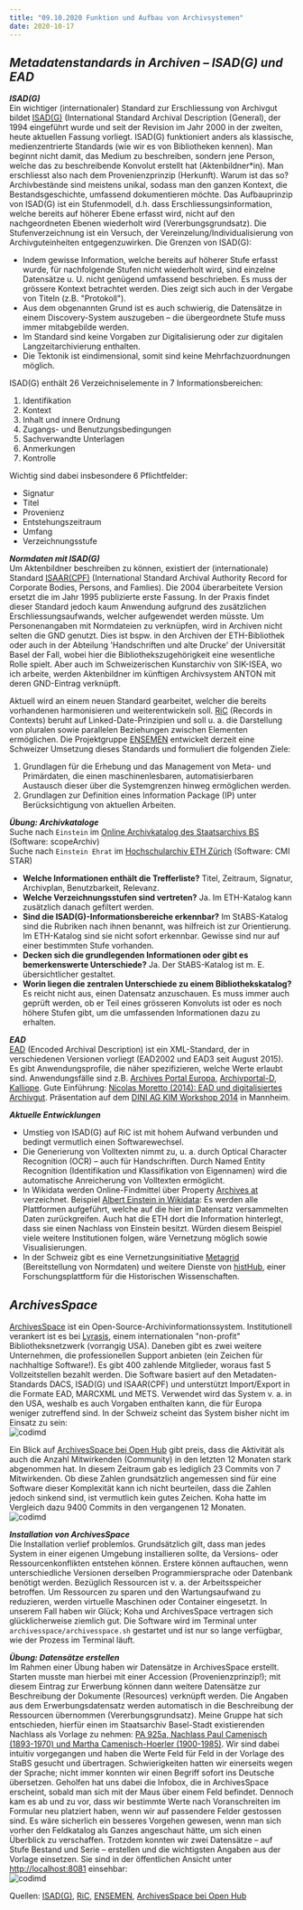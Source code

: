 ```yaml
---
title: "09.10.2020 Funktion und Aufbau von Archivsystemen"
date: 2020-10-17
---
```


## *Metadatenstandards in Archiven – ISAD(G) und EAD*  

***ISAD(G)***  
Ein wichtiger (internationaler) Standard zur Erschliessung von Archivgut bildet [ISAD(G)](https://de.wikipedia.org/wiki/ISAD(G)) (International Standard Archival Description (General), der 1994 eingeführt wurde und seit der Revision im Jahr 2000 in der zweiten, heute aktuellen Fassung vorliegt. ISAD(G) funktioniert anders als klassische, medienzentrierte Standards (wie wir es von Bibliotheken kennen). Man beginnt nicht damit, das Medium zu beschreiben, sondern jene Person, welche das zu beschreibende Konvolut erstellt hat (Aktenbildner*in). Man erschliesst also nach dem Provenienzprinzip (Herkunft). Warum ist das so? Archivbestände sind meistens unikal, sodass man den ganzen Kontext, die Bestandsgeschichte, umfassend dokumentieren möchte. Das Aufbauprinzip von ISAD(G) ist ein Stufenmodell, d.h. dass Erschliessungsinformation, welche bereits auf höherer Ebene erfasst wird, nicht auf den nachgeordneten Ebenen wiederholt wird (Vererbungsgrundsatz). Die Stufenverzeichnung ist ein Versuch, der Vereinzelung/Individualisierung von Archivguteinheiten entgegenzuwirken. Die Grenzen von ISAD(G):  
* Indem gewisse Information, welche bereits auf höherer Stufe erfasst wurde, für nachfolgende Stufen nicht wiederholt wird, sind einzelne Datensätze u. U. nicht genügend umfassend beschrieben. Es muss der grössere Kontext betrachtet werden. Dies zeigt sich auch in der Vergabe von Titeln (z.B. "Protokoll").
* Aus dem obgenannten Grund ist es auch schwierig, die Datensätze in einem Discovery-System auszugeben – die übergeordnete Stufe muss immer mitabgebilde werden.
* Im Standard sind keine Vorgaben zur Digitalisierung oder zur digitalen Langzeitarchivierung enthalten.
* Die Tektonik ist eindimensional, somit sind keine Mehrfachzuordnungen möglich.

ISAD(G) enthält 26 Verzeichniselemente in 7 Informationsbereichen:  
1. Identifikation
2. Kontext
3. Inhalt und innere Ordnung
4. Zugangs- und Benutzungsbedingungen
5. Sachverwandte Unterlagen
6. Anmerkungen
7. Kontrolle  

Wichtig sind dabei insbesondere 6 Pflichtfelder:  
* Signatur
* Titel
* Provenienz
* Entstehungszeitraum
* Umfang
* Verzeichnungsstufe

***Normdaten mit ISAD(G)***  
Um Aktenbildner beschreiben zu können, existiert der (internationale) Standard [ISAAR(CPF)]( https://de.wikipedia.org/wiki/ISAAR%28CPF%29) (International Standard Archival Authority Record for Corporate Bodies, Persons, and Famlies). Die 2004 überarbeitete Version ersetzt die im Jahr 1995 publizierte erste Fassung. In der Praxis findet dieser Standard jedoch kaum Anwendung aufgrund des zusätzlichen Erschliessungsaufwands, welcher aufgewendet werden müsste. Um Personenangaben mit Normdateien zu verknüpfen, wird in Archiven nicht selten die GND genutzt. Dies ist bspw. in den Archiven der ETH-Bibliothek oder auch in der Abteilung 'Handschriften und alte Drucke' der Universität Basel der Fall, wobei hier die Bibliothekszugehörigkeit eine wesentliche Rolle spielt. Aber auch im Schweizerischen Kunstarchiv von SIK-ISEA, wo ich arbeite, werden Aktenbildner im künftigen Archivsystem ANTON mit deren GND-Eintrag verknüpft.  

Aktuell wird an einem neuen Standard gearbeitet, welcher die bereits vorhandenen harmonisieren und weiterentwickeln soll. [RiC]( https://de.wikipedia.org/wiki/Records_in_Contexts) (Records in Contexts) beruht auf Linked-Date-Prinzipien und soll u. a. die Darstellung von pluralen sowie parallelen Beziehungen zwischen Elementen ermöglichen. Die Projektgruppe [ENSEMEN]( https://vsa-aas.ch/arbeitsgruppen/projektgruppe-ensemen/) entwickelt derzeit eine Schweizer Umsetzung dieses Standards und formuliert die folgenden Ziele:  
1. Grundlagen für die Erhebung und das Management von Meta- und Primärdaten, die einen maschinenlesbaren, automatisierbaren Austausch dieser über die Systemgrenzen hinweg ermöglichen werden.
2. Grundlagen zur Definition eines Information Package (IP) unter Berücksichtigung von aktuellen Arbeiten.

***Übung: Archivkataloge***  
Suche nach `Einstein` im [Online Archivkatalog des Staatsarchivs BS](https://query.staatsarchiv.bs.ch/query/suchinfo.aspx) (Software: scopeArchiv)  
Suche nach `Einstein Ehrat` im [Hochschularchiv ETH Zürich](http://archivdatenbank-online.ethz.ch/) (Software: CMI STAR)  

* **Welche Informationen enthält die Trefferliste?** Titel, Zeitraum, Signatur, Archivplan, Benutzbarkeit, Relevanz.
* **Welche Verzeichnungsstufen sind vertreten?** Ja. Im ETH-Katalog kann zusätzlich danach gefiltert werden.
* **Sind die ISAD(G)-Informationsbereiche erkennbar?** Im StABS-Katalog sind die Rubriken nach ihnen benannt, was hilfreich ist zur Orientierung. Im ETH-Katalog sind sie nicht sofort erkennbar. Gewisse sind nur auf einer bestimmten Stufe vorhanden.
* **Decken sich die grundlegenden Informationen oder gibt es bemerkenswerte Unterschiede?** Ja. Der StABS-Katalog ist m. E. übersichtlicher gestaltet.
* **Worin liegen die zentralen Unterschiede zu einem Bibliothekskatalog?** Es reicht nicht aus, einen Datensatz anzuschauen. Es muss immer auch geprüft werden, ob er Teil eines grösseren Konvoluts ist oder es noch höhere Stufen gibt, um die umfassenden Informationen dazu zu erhalten.  

***EAD***  
[EAD](https://de.wikipedia.org/wiki/Encoded_Archival_Description) (Encoded Archival Description) ist ein XML-Standard, der in verschiedenen Versionen vorliegt (EAD2002 und EAD3 seit August 2015). Es gibt Anwendungsprofile, die näher spezifizieren, welche Werte erlaubt sind. Anwendungsfälle sind z.B. [Archives Portal Europa](https://www.archivesportaleurope.net/de/), [Archivportal-D](https://www.archivportal-d.de), [Kalliope](https://kalliope-verbund.info). Gute Einführung: [Nicolas Moretto (2014): EAD und digitalisiertes Archivgut](https://wiki.dnb.de/download/attachments/90410326/20140414_KIMWS_EAD.pdf?version=1&modificationDate=1398246420000&api=v2). Präsentation auf dem [DINI AG KIM Workshop 2014](https://wiki.dnb.de/display/DINIAGKIM/KIM+WS+2014) in Mannheim.

***Aktuelle Entwicklungen***  
* Umstieg von ISAD(G) auf RiC ist mit hohem Aufwand verbunden und bedingt vermutlich einen Softwarewechsel.
* Die Generierung von Volltexten nimmt zu, u. a. durch Optical Character Recognition (OCR) – auch für Handschriften. Durch Named Entity Recognition (Identifikation und Klassifikation von Eigennamen) wird die automatische Anreicherung von Volltexten ermöglicht.
* In Wikidata werden Online-Findmittel über Property [Archives at](https://www.wikidata.org/wiki/Property:P485) verzeichnet. Beispiel [Albert Einstein in Wikidata](https://www.wikidata.org/wiki/Q937): Es werden alle Plattformen aufgeführt, welche auf die hier im Datensatz versammelten Daten zurückgreifen. Auch hat die ETH dort die Information hinterlegt, dass sie einen Nachlass von Einstein besitzt. Würden diesem Beispiel viele weitere Institutionen folgen, wäre Vernetzung möglich sowie Visualisierungen.
* In der Schweiz gibt es eine Vernetzungsinitiative [Metagrid](https://metagrid.ch) (Bereitstellung von Normdaten) und weitere Dienste von [histHub](https://histhub.ch), einer Forschungsplattform für die Historischen Wissenschaften.  

## *ArchivesSpace*
[ArchivesSpace]( https://archivesspace.org/community/whos-using-archivesspace) ist ein Open-Source-Archivinformationssystem. Institutionell verankert ist es bei [Lyrasis]( https://en.wikipedia.org/wiki/Lyrasis), einem internationalen "non-profit" Bibliotheksnetzwerk (vorrangig USA). Daneben gibt es zwei weitere Unternehmen, die professionellen Support anbieten (ein Zeichen für nachhaltige Software!). Es gibt 400 zahlende Mitglieder, woraus fast 5 Vollzeitstellen bezahlt werden. Die Software basiert auf den Metadaten-Standards DACS, ISAD(G) und ISAAR(CPF) und unterstützt Import/Export in die Formate EAD, MARCXML und METS. Verwendet wird das System v. a. in den USA, weshalb es auch Vorgaben enthalten kann, die für Europa weniger zutreffend sind. In der Schweiz scheint das System bisher nicht im Einsatz zu sein:  
![codimd]({{site.baseurl}}/images/archivesspace-map.png)  

Ein Blick auf [ArchivesSpace bei Open Hub]( https://www.openhub.net/p/archivesspace) gibt preis, dass die Aktivität als auch die Anzahl Mitwirkenden (Community) in den letzten 12 Monaten stark abgenommen hat. In diesem Zeitraum gab es lediglich 23 Commits von 7 Mitwirkenden. Ob diese Zahlen grundsätzlich angemessen sind für eine Software dieser Komplexität kann ich nicht beurteilen, dass die Zahlen jedoch sinkend sind, ist vermutlich kein gutes Zeichen. Koha hatte im Vergleich dazu 9400 Commits in den vergangenen 12 Monaten.  
![codimd]({{site.baseurl}}/images/archivesspace-oh.png)  

***Installation von ArchivesSpace***  
Die Installation verlief problemlos. Grundsätzlich gilt, dass man jedes System in einer eigenen Umgebung installieren sollte, da Versions- oder Ressourcenkonflikten entstehen können. Erstere können auftauchen, wenn unterschiedliche Versionen derselben Programmiersprache oder Datenbank benötigt werden. Bezüglich Ressourcen ist v. a. der Arbeitsspeicher betroffen. Um Ressourcen zu sparen und den Wartungsaufwand zu reduzieren, werden virtuelle Maschinen oder Container eingesetzt. In unserem Fall haben wir Glück; Koha und ArchivesSpace vertragen sich glücklicherweise ziemlich gut. Die Software wird im Terminal unter `archivesspace/archivesspace.sh` gestartet und ist nur so lange verfügbar, wie der Prozess im Terminal läuft.  

***Übung: Datensätze erstellen***  
Im Rahmen einer Übung haben wir Datensätze in ArchivesSpace erstellt. Starten musste man hierbei mit einer Accession (Provenienzprinzip!); mit diesem Eintrag zur Erwerbung können dann weitere Datensätze zur Beschreibung der Dokumente (Resources) verknüpft werden. Die Angaben aus dem Erwerbungsdatensatz werden automatisch in die Beschreibung der Ressourcen übernommen (Vererbungsgrundsatz). Meine Gruppe hat sich entschieden, hierfür einen im Staatsarchiv Basel-Stadt existierenden Nachlass als Vorlage zu nehmen: [PA 925a, Nachlass Paul Camenisch (1893-1970) und Martha Camenisch-Hoerler (1900-1985)]( https://query.staatsarchiv.bs.ch/query/detail.aspx?ID=136684). Wir sind dabei intuitiv vorgegangen und haben die Werte Feld für Feld in der Vorlage des StaBS gesucht und übertragen. Schwierigkeiten hatten wir einerseits wegen der Sprache; nicht immer konnten wir einen Begriff sofort ins Deutsche übersetzen. Geholfen hat uns dabei die Infobox, die in ArchivesSpace erscheint, sobald man sich mit der Maus über einem Feld befindet. Dennoch kam es ab und zu vor, dass wir bestimmte Werte nach Voranschreiten im Formular neu platziert haben, wenn wir auf passendere Felder gestossen sind. Es wäre sicherlich ein besseres Vorgehen gewesen, wenn man sich vorher den Feldkatalog als Ganzes angeschaut hätte, um sich einen Überblick zu verschaffen. Trotzdem konnten wir zwei Datensätze – auf Stufe Bestand und Serie – erstellen und die wichtigsten Angaben aus der Vorlage einsetzen. Sie sind in der öffentlichen Ansicht unter [http://localhost:8081]( http://localhost:8081) einsehbar:  
![codimd]({{site.baseurl}}/images/archivesspace-uebung.png)  

Quellen: [ISAD(G)](https://de.wikipedia.org/wiki/ISAD(G)), [RiC]( https://de.wikipedia.org/wiki/Records_in_Contexts), [ENSEMEN]( https://vsa-aas.ch/arbeitsgruppen/projektgruppe-ensemen/), [ArchivesSpace bei Open Hub]( https://www.openhub.net/p/archivesspace)
